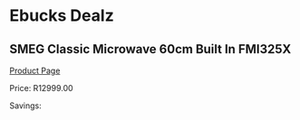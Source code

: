 
# Ebucks Dealz
## SMEG Classic Microwave 60cm Built In FMI325X
[Product Page](https://www.ebucks.com/web/shop/productSelected.do?prodId=911766725&catId=1196429345)

Price: R12999.00

Savings: 


	